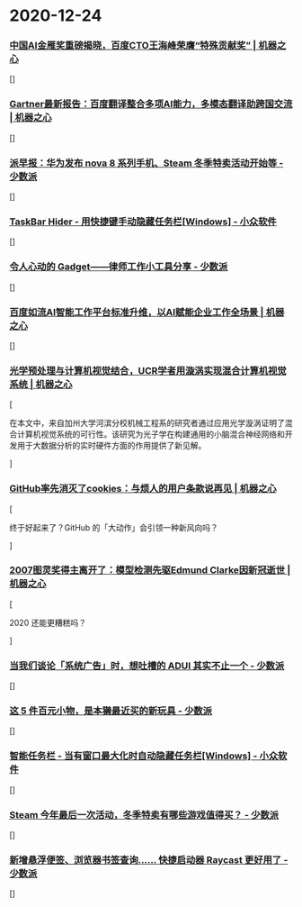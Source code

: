 
# 2020-12-24

### [中国AI金雁奖重磅揭晓，百度CTO王海峰荣膺“特殊贡献奖” | 机器之心](https://www.jiqizhixin.com/articles/2020-12-23-14)

[]

### [Gartner最新报告：百度翻译整合多项AI能力，多模态翻译助跨国交流 | 机器之心](https://www.jiqizhixin.com/articles/2020-12-23-13)

[]

### [派早报：华为发布 nova 8 系列手机、Steam 冬季特卖活动开始等 - 少数派](https://sspai.com/post/64193)

[]

### [TaskBar Hider - 用快捷键手动隐藏任务栏[Windows] - 小众软件](https://www.appinn.com/taskbar-hider/)

[]

### [令人心动的 Gadget——律师工作小工具分享 - 少数派](https://sspai.com/post/63802)

[]

### [百度如流AI智能工作平台标准升维，以AI赋能企业工作全场景 | 机器之心](https://www.jiqizhixin.com/articles/2020-12-24-4)

[]

### [光学预处理与计算机视觉结合，UCR学者用漩涡实现混合计算机视觉系统 | 机器之心](https://www.jiqizhixin.com/articles/2020-12-24-3)

[<p class="article__summary">在本文中，来自加州大学河滨分校机械工程系的研究者通过应用光学漩涡证明了混合计算机视觉系统的可行性。该研究为光子学在构建通用的小脑混合神经网络和开发用于大数据分析的实时硬件方面的作用提供了新见解。</p>]

### [GitHub率先消灭了cookies：与烦人的用户条款说再见 | 机器之心](https://www.jiqizhixin.com/articles/2020-12-24-2)

[<p class="article__summary">终于好起来了？GitHub 的「大动作」会引领一种新风向吗？</p>]

### [2007图灵奖得主离开了：模型检测先驱Edmund Clarke因新冠逝世 | 机器之心](https://www.jiqizhixin.com/articles/2020-12-24)

[<p class="article__summary">2020 还能更糟糕吗？</p>]

### [当我们谈论「系统广告」时，想吐槽的 ADUI 其实不止一个 - 少数派](https://sspai.com/post/64200)

[]

### [这 5 件百元小物，是本獭最近买的新玩具 - 少数派](https://sspai.com/post/64199)

[]

### [智能任务栏 - 当有窗口最大化时自动隐藏任务栏[Windows] - 小众软件](https://www.appinn.com/smart-taskbar-for-windows/)

[]

### [Steam 今年最后一次活动，冬季特卖有哪些游戏值得买？ - 少数派](https://sspai.com/post/64195)

[]

### [新增悬浮便签、浏览器书签查询…… 快捷启动器 Raycast 更好用了 - 少数派](https://sspai.com/post/64192)

[]
